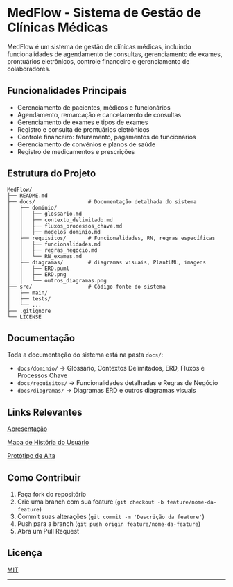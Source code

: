 # MedFlow - Sistema de Gestão de Clínicas Médicas

MedFlow é um sistema de gestão de clínicas médicas, incluindo funcionalidades de agendamento de consultas, gerenciamento de exames, prontuários eletrônicos, controle financeiro e gerenciamento de colaboradores.

## Funcionalidades Principais

- Gerenciamento de pacientes, médicos e funcionários
- Agendamento, remarcação e cancelamento de consultas
- Gerenciamento de exames e tipos de exames
- Registro e consulta de prontuários eletrônicos
- Controle financeiro: faturamento, pagamentos de funcionários
- Gerenciamento de convênios e planos de saúde
- Registro de medicamentos e prescrições

## Estrutura do Projeto

```
MedFlow/
├── README.md
├── docs/                 # Documentação detalhada do sistema
│   ├── dominio/
│   │   ├── glossario.md
│   │   ├── contexto_delimitado.md
│   │   ├── fluxos_processos_chave.md
│   │   ├── modelos_dominio.md
│   ├── requisitos/       # Funcionalidades, RN, regras específicas
│   │   ├── funcionalidades.md
│   │   ├── regras_negocio.md
│   │   └── RN_exames.md
│   ├── diagramas/        # diagramas visuais, PlantUML, imagens
│   │   ├── ERD.puml
│   │   ├── ERD.png
│   │   └── outros_diagramas.png
├── src/                  # Código-fonte do sistema
│   ├── main/
│   ├── tests/
│   └── ...
├── .gitignore
└── LICENSE
```

## Documentação

Toda a documentação do sistema está na pasta `docs/`:

- `docs/dominio/` → Glossário, Contextos Delimitados, ERD, Fluxos e Processos Chave
- `docs/requisitos/` → Funcionalidades detalhadas e Regras de Negócio
- `docs/diagramas/` → Diagramas ERD e outros diagramas visuais

## Links Relevantes

[Apresentação](https://www.canva.com/design/DAG2SOGRfNA/2dYa-JtEtf6IzFEaxkcMcg/edit?utm_content=DAG2SOGRfNA&utm_campaign=designshare&utm_medium=link2&utm_source=sharebutton)

[Mapa de História do Usuário](https://docs.google.com/spreadsheets/d/1kf9p6PZdcArcFrWaBAwNw4lFPddTfPL4PkI4kUyHw2Q/edit?usp=sharing)

[Protótipo de Alta]([https://lovable.dev/projects/83b3df5b-93cc-497f-9b20-9732f14e1075](https://lovable.dev/projects/83b3df5b-93cc-497f-9b20-9732f14e1075?magic_link=mc_8d36ffe6-018b-4986-979c-299ff2c2c9e9) )

## Como Contribuir

1. Faça fork do repositório
2. Crie uma branch com sua feature (`git checkout -b feature/nome-da-feature`)
3. Commit suas alterações (`git commit -m 'Descrição da feature'`)
4. Push para a branch (`git push origin feature/nome-da-feature`)
5. Abra um Pull Request

## Licença

[MIT](LICENSE)

---
